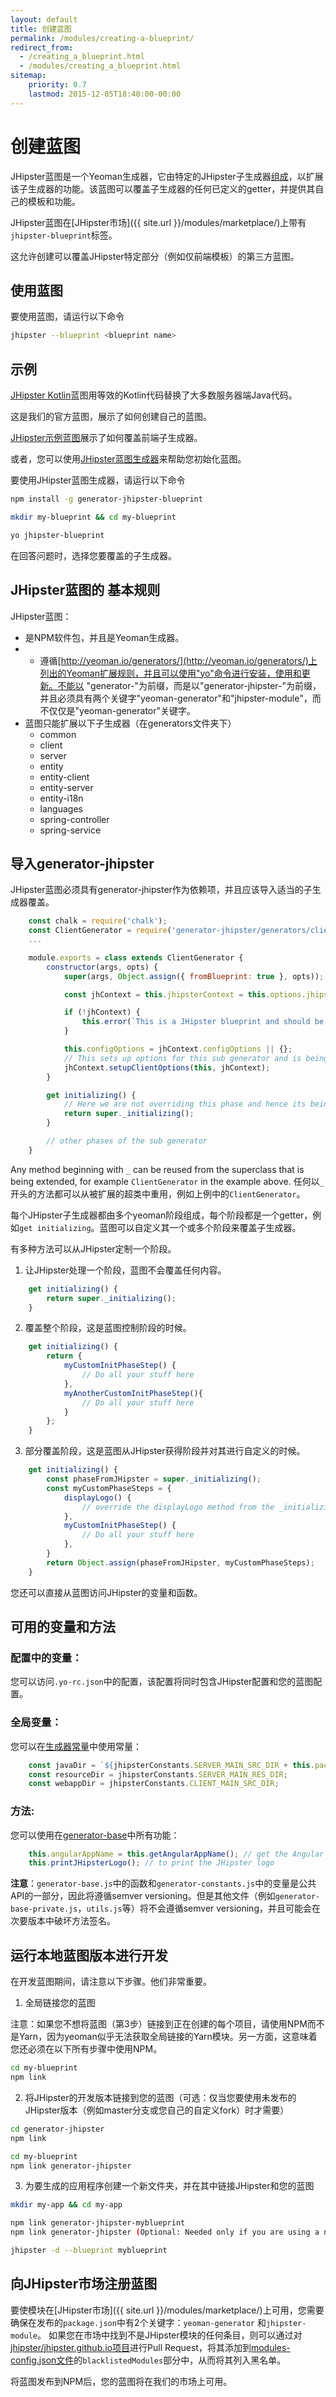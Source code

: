 ```yaml
---
layout: default
title: 创建蓝图
permalink: /modules/creating-a-blueprint/
redirect_from:
  - /creating_a_blueprint.html
  - /modules/creating_a_blueprint.html
sitemap:
    priority: 0.7
    lastmod: 2015-12-05T18:40:00-00:00
---
```


# <i class="fa fa-cube"></i> 创建蓝图

JHipster蓝图是一个Yeoman生成器，它由特定的JHipster子生成器[组成](http://yeoman.io/authoring/composability.html)，以扩展该子生成器的功能。该蓝图可以覆盖子生成器的任何已定义的getter，并提供其自己的模板和功能。

JHipster蓝图在[JHipster市场]({{ site.url }}/modules/marketplace/)上带有`jhipster-blueprint`标签。

这允许创建可以覆盖JHipster特定部分（例如仅前端模板）的第三方蓝图。

## 使用蓝图

要使用蓝图，请运行以下命令

```bash
jhipster --blueprint <blueprint name>
```

## 示例

[JHipster Kotlin](https://github.com/jhipster/jhipster-kotlin)蓝图用等效的Kotlin代码替换了大多数服务器端Java代码。

这是我们的官方蓝图，展示了如何创建自己的蓝图。

[JHipster示例蓝图](https://github.com/hipster-labs/generator-jhipster-sample-blueprint)展示了如何覆盖前端子生成器。

或者，您可以使用[JHipster蓝图生成器](https://github.com/jhipster/generator-jhipster-blueprint)来帮助您初始化蓝图。

要使用JHipster蓝图生成器，请运行以下命令

```bash
npm install -g generator-jhipster-blueprint

mkdir my-blueprint && cd my-blueprint

yo jhipster-blueprint
```

在回答问题时，选择您要覆盖的子生成器。

## JHipster蓝图的  基本规则

JHipster蓝图：

- 是NPM软件包，并且是Yeoman生成器。
- - 遵循[http://yeoman.io/generators/](http://yeoman.io/generators/)上列出的Yeoman扩展规则，并且可以使用"yo"命令进行安装，使用和更新。不能以 "generator-"为前缀，而是以"generator-jhipster-"为前缀，并且必须具有两个关键字"yeoman-generator"和"jhipster-module"，而不仅仅是"yeoman-generator"关键字。
- 蓝图只能扩展以下子生成器（在generators文件夹下）
    - common
    - client
    - server
    - entity
    - entity-client
    - entity-server
    - entity-i18n
    - languages
    - spring-controller
    - spring-service

## 导入generator-jhipster

JHipster蓝图必须具有generator-jhipster作为依赖项，并且应该导入适当的子生成器覆盖。

```javascript
    const chalk = require('chalk');
    const ClientGenerator = require('generator-jhipster/generators/client');
    ...

    module.exports = class extends ClientGenerator {
        constructor(args, opts) {
            super(args, Object.assign({ fromBlueprint: true }, opts)); // fromBlueprint variable is important

            const jhContext = this.jhipsterContext = this.options.jhipsterContext;

            if (!jhContext) {
                this.error(`This is a JHipster blueprint and should be used only like ${chalk.yellow('jhipster --blueprint helloworld')}`);
            }

            this.configOptions = jhContext.configOptions || {};
            // This sets up options for this sub generator and is being reused from JHipster
            jhContext.setupClientOptions(this, jhContext);
        }

        get initializing() {
            // Here we are not overriding this phase and hence its being handled by JHipster
            return super._initializing();
        }

        // other phases of the sub generator
    }
```

Any method beginning with `_` can be reused from the superclass that is being extended, for example `ClientGenerator` in the example above.
任何以`_`开头的方法都可以从被扩展的超类中重用，例如上例中的`ClientGenerator`。

每个JHipster子生成器都由多个yeoman阶段组成，每个阶段都是一个getter，例如`get initializing`。蓝图可以自定义其一个或多个阶段来覆盖子生成器。

有多种方法可以从JHipster定制一个阶段。

1) 让JHipster处理一个阶段，蓝图不会覆盖任何内容。

```javascript
    get initializing() {
        return super._initializing();
    }
```

2) 覆盖整个阶段，这是蓝图控制阶段的时候。

```javascript
    get initializing() {
        return {
            myCustomInitPhaseStep() {
                // Do all your stuff here
            },
            myAnotherCustomInitPhaseStep(){
                // Do all your stuff here
            }
        };
    }
```

3) 部分覆盖阶段，这是蓝图从JHipster获得阶段并对其进行自定义的时候。

```javascript
    get initializing() {
        const phaseFromJHipster = super._initializing();
        const myCustomPhaseSteps = {
            displayLogo() {
                // override the displayLogo method from the _initializing phase of JHipster
            },
            myCustomInitPhaseStep() {
                // Do all your stuff here
            },
        }
        return Object.assign(phaseFromJHipster, myCustomPhaseSteps);
    }
```

您还可以直接从蓝图访问JHipster的变量和函数。

## 可用的变量和方法

### 配置中的变量：

您可以访问`.yo-rc.json`中的配置，该配置将同时包含JHipster配置和您的蓝图配置。

### 全局变量：

您可以在[生成器常量](https://github.com/jhipster/generator-jhipster/blob/master/generators/generator-constants.js)中使用常量：

```javascript
    const javaDir = `${jhipsterConstants.SERVER_MAIN_SRC_DIR + this.packageFolder}/`;
    const resourceDir = jhipsterConstants.SERVER_MAIN_RES_DIR;
    const webappDir = jhipsterConstants.CLIENT_MAIN_SRC_DIR;
```

### 方法:

您可以使用在[generator-base](https://github.com/jhipster/generator-jhipster/blob/master/generators/generator-base.js)中所有功能：

```javascript
    this.angularAppName = this.getAngularAppName(); // get the Angular application name.
    this.printJHipsterLogo(); // to print the JHipster logo
```

**注意**：`generator-base.js`中的函数和`generator-constants.js`中的变量是公共API的一部分，因此将遵循semver versioning。但是其他文件（例如`generator-base-private.js`，`utils.js`等）将不会遵循semver versioning，并且可能会在次要版本中破坏方法签名。

## 运行本地蓝图版本进行开发

在开发蓝图期间，请注意以下步骤。他们非常重要。

1. 全局链接您的蓝图

注意：如果您不想将蓝图（第3步）链接到正在创建的每个项目，请使用NPM而不是Yarn，因为yeoman似乎无法获取全局链接的Yarn模块。另一方面，这意味着您还必须在以下所有步骤中使用NPM。

```bash
cd my-blueprint
npm link
```

2. 将JHipster的开发版本链接到您的蓝图（可选：仅当您要使用未发布的JHipster版本（例如master分支或您自己的自定义fork）时才需要）

```bash
cd generator-jhipster
npm link

cd my-blueprint
npm link generator-jhipster
```

3. 为要生成的应用程序创建一个新文件夹，并在其中链接JHipster和您的蓝图

```bash
mkdir my-app && cd my-app

npm link generator-jhipster-myblueprint
npm link generator-jhipster (Optional: Needed only if you are using a non-released JHipster version)

jhipster -d --blueprint myblueprint
```

## 向JHipster市场注册蓝图

要使模块在[JHipster市场]({{ site.url }}/modules/marketplace/)上可用，您需要确保在发布的`package.json`中有2个关键字：`yeoman-generator` 和`jhipster-module`。
如果您在市场中找到不是JHipster模块的任何条目，则可以通过对[jhipster/jhipster.github.io项目](https://github.com/jhipster/jhipster.github.io)进行Pull Request，将其添加到[modules-config.json文件](https://github.com/jhipster/jhipster.github.io/blob/master/modules/marketplace/data/modules-config.json)的`blacklistedModules`部分中，从而将其列入黑名单。

将蓝图发布到NPM后，您的蓝图将在我们的市场上可用。
